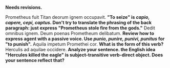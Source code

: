 **Needs revisions.**

Prometheus fuit Titan deorum ignem occupavit. **"To seize" is *capio, capere, cepi, captus*.  Don't try to translate the phrasing of the back paragraph: just express "Prometheus stole fire from the gods."**
Dedit omnibus ignem.
Deum poenas Prometheum delibatum. **Review how to express agent with a passive voice. Use *punio, punire, punivi, punitus* for "to punish".**
Aquila impetum Promethei cor.  **What is the form of this verb?**
Herculis ad aquilae occidere. **Analyze your sentence.  the English idea "Hercules killed the eagle" is subject-transitive verb-direct object.  Does your sentence reflect that?**
